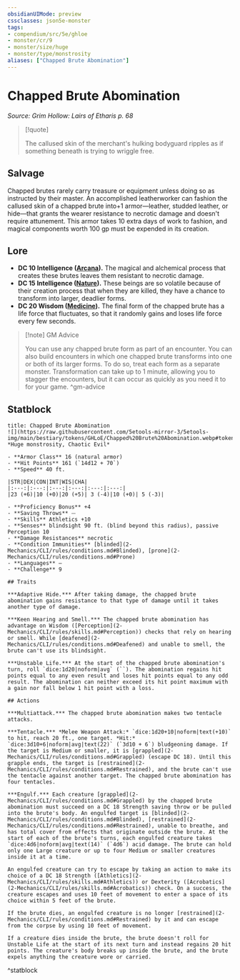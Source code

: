 ```yaml
---
obsidianUIMode: preview
cssclasses: json5e-monster
tags:
- compendium/src/5e/ghloe
- monster/cr/9
- monster/size/huge
- monster/type/monstrosity
aliases: ["Chapped Brute Abomination"]
---
```

# Chapped Brute Abomination
*Source: Grim Hollow: Lairs of Etharis p. 68*  

> [!quote]  
> 
> The callused skin of the merchant's hulking bodyguard ripples as if something beneath is trying to wriggle free.

## Salvage

Chapped brutes rarely carry treasure or equipment unless doing so as instructed by their master. An accomplished leatherworker can fashion the callused skin of a chapped brute into+1 armor—leather, studded leather, or hide—that grants the wearer resistance to necrotic damage and doesn't require attunement. This armor takes 10 extra days of work to fashion, and magical components worth 100 gp must be expended in its creation.

## Lore

- **DC 10 Intelligence ([Arcana](2-Mechanics/CLI/rules/skills.md#Arcana)).** The magical and alchemical process that creates these brutes leaves them resistant to necrotic damage.  
- **DC 15 Intelligence ([Nature](2-Mechanics/CLI/rules/skills.md#Nature)).** These beings are so volatile because of their creation process that when they are killed, they have a chance to transform into larger, deadlier forms.  
- **DC 20 Wisdom ([Medicine](2-Mechanics/CLI/rules/skills.md#Medicine)).** The final form of the chapped brute has a life force that fluctuates, so that it randomly gains and loses life force every few seconds.  

> [!note] GM Advice
> 
> You can use any chapped brute form as part of an encounter. You can also build encounters in which one chapped brute transforms into one or both of its larger forms. To do so, treat each form as a separate monster. Transformation can take up to 1 minute, allowing you to stagger the encounters, but it can occur as quickly as you need it to for your game.
^gm-advice

## Statblock

```ad-statblock
title: Chapped Brute Abomination
![](https://raw.githubusercontent.com/5etools-mirror-3/5etools-img/main/bestiary/tokens/GHLoE/Chapped%20Brute%20Abomination.webp#token)
*Huge monstrosity, Chaotic Evil*

- **Armor Class** 16 (natural armor)
- **Hit Points** 161 (`14d12 + 70`)
- **Speed** 40 ft.

|STR|DEX|CON|INT|WIS|CHA|
|:---:|:---:|:---:|:---:|:---:|:---:|
|23 (+6)|10 (+0)|20 (+5)| 3 (-4)|10 (+0)| 5 (-3)|

- **Proficiency Bonus** +4
- **Saving Throws** ⏤
- **Skills** Athletics +10
- **Senses** blindsight 90 ft. (blind beyond this radius), passive Perception 10
- **Damage Resistances** necrotic
- **Condition Immunities** [blinded](2-Mechanics/CLI/rules/conditions.md#Blinded), [prone](2-Mechanics/CLI/rules/conditions.md#Prone)
- **Languages** —
- **Challenge** 9

## Traits

***Adaptive Hide.*** After taking damage, the chapped brute abomination gains resistance to that type of damage until it takes another type of damage.

***Keen Hearing and Smell.*** The chapped brute abomination has advantage on Wisdom ([Perception](2-Mechanics/CLI/rules/skills.md#Perception)) checks that rely on hearing or smell. While [deafened](2-Mechanics/CLI/rules/conditions.md#Deafened) and unable to smell, the brute can't use its blindsight.

***Unstable Life.*** At the start of the chapped brute abomination's turn, roll `dice:1d20|noform|avg` (``). The abomination regains hit points equal to any even result and loses hit points equal to any odd result. The abomination can neither exceed its hit point maximum with a gain nor fall below 1 hit point with a loss.

## Actions

***Multiattack.*** The chapped brute abomination makes two tentacle attacks.

***Tentacle.*** *Melee Weapon Attack:* `dice:1d20+10|noform|text(+10)` to hit, reach 20 ft., one target. *Hit:* `dice:3d10+6|noform|avg|text(22)` (`3d10 + 6`) bludgeoning damage. If the target is Medium or smaller, it is [grappled](2-Mechanics/CLI/rules/conditions.md#Grappled) (escape DC 18). Until this grapple ends, the target is [restrained](2-Mechanics/CLI/rules/conditions.md#Restrained), and the brute can't use the tentacle against another target. The chapped brute abomination has four tentacles.

***Engulf.*** Each creature [grappled](2-Mechanics/CLI/rules/conditions.md#Grappled) by the chapped brute abomination must succeed on a DC 18 Strength saving throw or be pulled into the brute's body. An engulfed target is [blinded](2-Mechanics/CLI/rules/conditions.md#Blinded), [restrained](2-Mechanics/CLI/rules/conditions.md#Restrained), unable to breathe, and has total cover from effects that originate outside the brute. At the start of each of the brute's turns, each engulfed creature takes `dice:4d6|noform|avg|text(14)` (`4d6`) acid damage. The brute can hold only one Large creature or up to four Medium or smaller creatures inside it at a time.

An engulfed creature can try to escape by taking an action to make its choice of a DC 18 Strength ([Athletics](2-Mechanics/CLI/rules/skills.md#Athletics)) or Dexterity ([Acrobatics](2-Mechanics/CLI/rules/skills.md#Acrobatics)) check. On a success, the creature escapes and uses 10 feet of movement to enter a space of its choice within 5 feet of the brute.

If the brute dies, an engulfed creature is no longer [restrained](2-Mechanics/CLI/rules/conditions.md#Restrained) by it and can escape from the corpse by using 10 feet of movement.

If a creature dies inside the brute, the brute doesn't roll for Unstable Life at the start of its next turn and instead regains 20 hit points. The creature's body breaks up inside the brute, and the brute expels anything the creature wore or carried.
```
^statblock